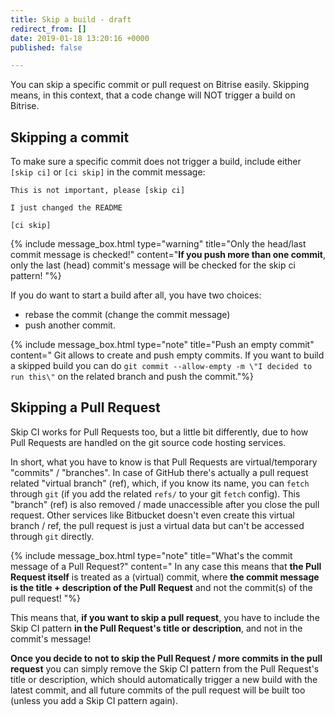 ```yaml
---
title: Skip a build - draft
redirect_from: []
date: 2019-01-18 13:20:16 +0000
published: false

---
```

You can skip a specific commit or pull request on Bitrise easily. Skipping means, in this context, that a code change will NOT trigger a build on Bitrise. 

## Skipping a commit

To make sure a specific commit does not trigger a build, include either `[skip ci]` or `[ci skip]` in the commit message: 

    This is not important, please [skip ci]

    I just changed the README
    
    [ci skip]

{% include message_box.html type="warning" title="Only the head/last commit message is checked!" content="**If you push more than one commit**, only the last (head) commit's message will be checked for the skip ci pattern! "%}

If you do want to start a build after all, you have two choices:

* rebase the commit (change the commit message) 
* push another commit.

{% include message_box.html type="note" title="Push an empty commit" content=" Git allows to create and push empty commits. If you want to build a skipped build you can do `git commit --allow-empty -m \"I decided to run this\"` on the related branch and push the commit."%}

## Skipping a Pull Request

Skip CI works for Pull Requests too, but a little bit differently, due to how Pull Requests are handled on the git source code hosting services.

In short, what you have to know is that Pull Requests are virtual/temporary "commits" / "branches". In case of GitHub there's actually a pull request related "virtual branch" (ref), which, if you know its name, you can `fetch` through `git` (if you add the related `refs/` to your git `fetch` config). This "branch" (ref) is also removed / made unaccessible after you close the pull request. Other services like Bitbucket doesn't even create this virtual branch / ref, the pull request is just a virtual data but can't be accessed through `git` directly.

{% include message_box.html type="note" title="What's the commit message of a Pull Request?" content=" In any case this means that **the Pull Request itself** is treated as a (virtual) commit, where **the commit message is the title + description of the Pull Request** and not the commit(s) of the pull request! "%}

This means that, **if you want to skip a pull request**, you have to include the Skip CI pattern **in the Pull Request's title or description**, and not in the commit's message!

**Once you decide to not to skip the Pull Request / more commits in the pull request** you can simply remove the Skip CI pattern from the Pull Request's title or description, which should automatically trigger a new build with the latest commit, and all future commits of the pull request will be built too (unless you add a Skip CI pattern again).